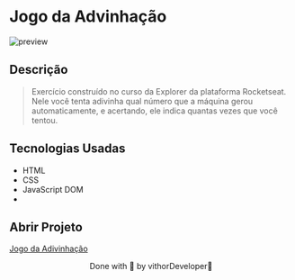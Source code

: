 
# Jogo da Advinhação

![preview](https://user-images.githubusercontent.com/116108525/203832065-d5d8b222-79e4-4e0d-a928-b6cf67bf5471.png)

## Descrição

 > Exercício construído no curso da Explorer da plataforma Rocketseat.
 > Nele você tenta adivinha qual número que a máquina gerou automaticamente, e acertando, ele indica quantas vezes que você tentou.

## Tecnologias Usadas 

* HTML
* CSS
* JavaScript DOM
*
## Abrir Projeto

[Jogo da Adivinhação](https://formulario-chi-livid.vercel.app)

<p align="center">Done with 💜 by vithorDeveloper👋</p>